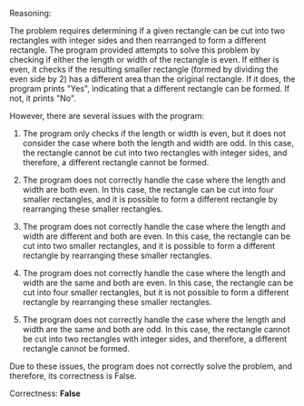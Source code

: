 Reasoning:

The problem requires determining if a given rectangle can be cut into two rectangles with integer sides and then rearranged to form a different rectangle. The program provided attempts to solve this problem by checking if either the length or width of the rectangle is even. If either is even, it checks if the resulting smaller rectangle (formed by dividing the even side by 2) has a different area than the original rectangle. If it does, the program prints "Yes", indicating that a different rectangle can be formed. If not, it prints "No".

However, there are several issues with the program:

1. The program only checks if the length or width is even, but it does not consider the case where both the length and width are odd. In this case, the rectangle cannot be cut into two rectangles with integer sides, and therefore, a different rectangle cannot be formed.

2. The program does not correctly handle the case where the length and width are both even. In this case, the rectangle can be cut into four smaller rectangles, and it is possible to form a different rectangle by rearranging these smaller rectangles.

3. The program does not correctly handle the case where the length and width are different and both are even. In this case, the rectangle can be cut into two smaller rectangles, and it is possible to form a different rectangle by rearranging these smaller rectangles.

4. The program does not correctly handle the case where the length and width are the same and both are even. In this case, the rectangle can be cut into four smaller rectangles, but it is not possible to form a different rectangle by rearranging these smaller rectangles.

5. The program does not correctly handle the case where the length and width are the same and both are odd. In this case, the rectangle cannot be cut into two rectangles with integer sides, and therefore, a different rectangle cannot be formed.

Due to these issues, the program does not correctly solve the problem, and therefore, its correctness is False.

Correctness: **False**